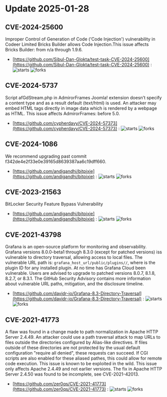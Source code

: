 # Update 2025-01-28
## CVE-2024-25600
 Improper Control of Generation of Code ('Code Injection') vulnerability in Codeer Limited Bricks Builder allows Code Injection.This issue affects Bricks Builder: from n/a through 1.9.6.

- [https://github.com/Sibul-Dan-Glokta/test-task-CVE-2024-25600](https://github.com/Sibul-Dan-Glokta/test-task-CVE-2024-25600) :  ![starts](https://img.shields.io/github/stars/Sibul-Dan-Glokta/test-task-CVE-2024-25600.svg) ![forks](https://img.shields.io/github/forks/Sibul-Dan-Glokta/test-task-CVE-2024-25600.svg)


## CVE-2024-5737
 Script afGdStream.php in AdmirorFrames Joomla! extension doesn’t specify a content type and as a result default (text/html) is used. An attacker may embed HTML tags directly in image data which is rendered by a webpage as HTML. This issue affects AdmirorFrames: before 5.0.

- [https://github.com/cypherdavy/CVE-2024-57373](https://github.com/cypherdavy/CVE-2024-57373) :  ![starts](https://img.shields.io/github/stars/cypherdavy/CVE-2024-57373.svg) ![forks](https://img.shields.io/github/forks/cypherdavy/CVE-2024-57373.svg)


## CVE-2024-1086
We recommend upgrading past commit f342de4e2f33e0e39165d8639387aa6c19dff660.

- [https://github.com/andigandhi/bitpixie](https://github.com/andigandhi/bitpixie) :  ![starts](https://img.shields.io/github/stars/andigandhi/bitpixie.svg) ![forks](https://img.shields.io/github/forks/andigandhi/bitpixie.svg)


## CVE-2023-21563
 BitLocker Security Feature Bypass Vulnerability

- [https://github.com/andigandhi/bitpixie](https://github.com/andigandhi/bitpixie) :  ![starts](https://img.shields.io/github/stars/andigandhi/bitpixie.svg) ![forks](https://img.shields.io/github/forks/andigandhi/bitpixie.svg)


## CVE-2021-43798
 Grafana is an open-source platform for monitoring and observability. Grafana versions 8.0.0-beta1 through 8.3.0 (except for patched versions) iss vulnerable to directory traversal, allowing access to local files. The vulnerable URL path is: `grafana_host_url/public/plugins//`, where is the plugin ID for any installed plugin. At no time has Grafana Cloud been vulnerable. Users are advised to upgrade to patched versions 8.0.7, 8.1.8, 8.2.7, or 8.3.1. The GitHub Security Advisory contains more information about vulnerable URL paths, mitigation, and the disclosure timeline.

- [https://github.com/davidr-io/Grafana-8.3-Directory-Traversal](https://github.com/davidr-io/Grafana-8.3-Directory-Traversal) :  ![starts](https://img.shields.io/github/stars/davidr-io/Grafana-8.3-Directory-Traversal.svg) ![forks](https://img.shields.io/github/forks/davidr-io/Grafana-8.3-Directory-Traversal.svg)


## CVE-2021-41773
 A flaw was found in a change made to path normalization in Apache HTTP Server 2.4.49. An attacker could use a path traversal attack to map URLs to files outside the directories configured by Alias-like directives. If files outside of these directories are not protected by the usual default configuration "require all denied", these requests can succeed. If CGI scripts are also enabled for these aliased pathes, this could allow for remote code execution. This issue is known to be exploited in the wild. This issue only affects Apache 2.4.49 and not earlier versions. The fix in Apache HTTP Server 2.4.50 was found to be incomplete, see CVE-2021-42013.

- [https://github.com/zer0qs/CVE-2021-41773](https://github.com/zer0qs/CVE-2021-41773) :  ![starts](https://img.shields.io/github/stars/zer0qs/CVE-2021-41773.svg) ![forks](https://img.shields.io/github/forks/zer0qs/CVE-2021-41773.svg)

